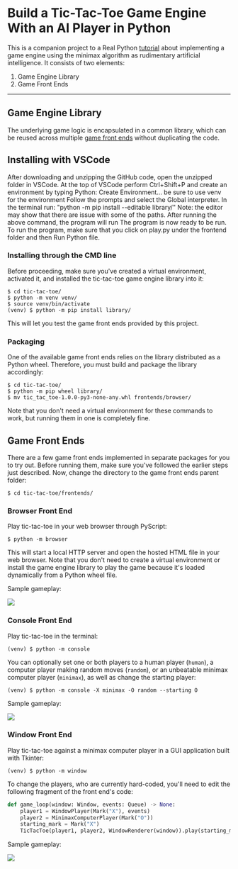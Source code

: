 # Build a Tic-Tac-Toe Game Engine With an AI Player in Python

This is a companion project to a Real Python [tutorial](https://realpython.com/tic-tac-toe-ai-python/) about implementing a game engine using the minimax algorithm as rudimentary artificial intelligence. It consists of two elements:

1. Game Engine Library
2. Game Front Ends

---

## Game Engine Library

The underlying game logic is encapsulated in a common library, which can be reused across multiple [game front ends](#game-front-ends) without duplicating the code.

## Installing with VSCode
After downloading and unzipping the GitHub code, open the unzipped folder in VSCode.
At the top of VSCode perform Ctrl+Shift+P and create an environment by typing Python: Create Environment... be sure to use venv for the environment
Follow the prompts and select the Global interpreter.
In the terminal run: "python -m pip install --editable library/"
Note: the editor may show that there are issue with some of the paths. After running the above command, the program will run
The program is now ready to be run. To run the program, make sure that you click on play.py under the frontend folder and then Run Python file.

### Installing through the CMD line

Before proceeding, make sure you've created a virtual environment, activated it, and installed the tic-tac-toe game engine library into it:

```shell
$ cd tic-tac-toe/
$ python -m venv venv/
$ source venv/bin/activate
(venv) $ python -m pip install library/
```

This will let you test the game front ends provided by this project.

### Packaging

One of the available game front ends relies on the library distributed as a Python wheel. Therefore, you must build and package the library accordingly:

```shell
$ cd tic-tac-toe/
$ python -m pip wheel library/
$ mv tic_tac_toe-1.0.0-py3-none-any.whl frontends/browser/
```

Note that you don't need a virtual environment for these commands to work, but running them in one is completely fine.

## Game Front Ends

There are a few game front ends implemented in separate packages for you to try out. Before running them, make sure you've followed the earlier steps just described. Now, change the directory to the game front ends parent folder:

```shell
$ cd tic-tac-toe/frontends/
```

### Browser Front End

Play tic-tac-toe in your web browser through PyScript:

```shell
$ python -m browser
```

This will start a local HTTP server and open the hosted HTML file in your web browser. Note that you don't need to create a virtual environment or install the game engine library to play the game because it's loaded dynamically from a Python wheel file.

Sample gameplay:

![](docs/browser.gif)

### Console Front End

Play tic-tac-toe in the terminal:

```shell
(venv) $ python -m console
```

You can optionally set one or both players to a human player (`human`), a computer player making random moves (`random`), or an unbeatable minimax computer player (`minimax`), as well as change the starting player:

```shell
(venv) $ python -m console -X minimax -O random --starting O
```

Sample gameplay:

![](docs/console.gif)

### Window Front End

Play tic-tac-toe against a minimax computer player in a GUI application built with Tkinter:

```shell
(venv) $ python -m window
```

To change the players, who are currently hard-coded, you'll need to edit the following fragment of the front end's code:

```python
def game_loop(window: Window, events: Queue) -> None:
    player1 = WindowPlayer(Mark("X"), events)
    player2 = MinimaxComputerPlayer(Mark("O"))
    starting_mark = Mark("X")
    TicTacToe(player1, player2, WindowRenderer(window)).play(starting_mark)
```

Sample gameplay:

![](docs/window.gif)

